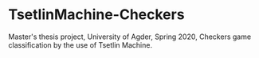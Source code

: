 # TsetlinMachine-Checkers
Master's thesis project, University of Agder, Spring 2020, Checkers game classification by the use of Tsetlin Machine.
